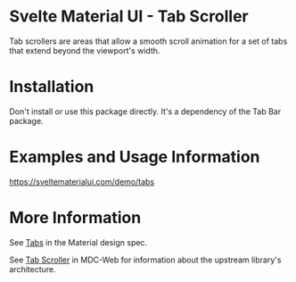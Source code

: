 # Svelte Material UI - Tab Scroller

Tab scrollers are areas that allow a smooth scroll animation for a set of tabs that extend beyond the viewport's width.

# Installation

Don't install or use this package directly. It's a dependency of the Tab Bar package.

# Examples and Usage Information

https://sveltematerialui.com/demo/tabs

# More Information

See [Tabs](https://material.io/components/tabs) in the Material design spec.

See [Tab Scroller](https://github.com/material-components/material-components-web/tree/v11.0.0/packages/mdc-tab-scroller) in MDC-Web for information about the upstream library's architecture.
